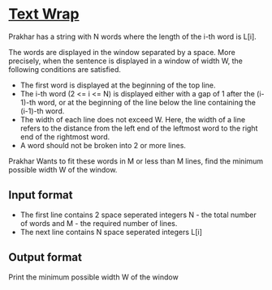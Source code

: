 # [Text Wrap][link]

Prakhar has a string with N words where the length of the i-th word is L[i].

The words are displayed in the window separated by a space. More precisely, when the sentence is displayed in a window of width W, the following conditions are satisfied.

- The first word is displayed at the beginning of the top line.
- The i-th word (2 <= i <= N) is displayed either with a gap of 1 after the (i-1)-th word, or at the beginning of the line below the line containing the (i-1)-th word.
- The width of each line does not exceed W. Here, the width of a line refers to the distance from the left end of the leftmost word to the right end of the rightmost word.
- A word should not be broken into 2 or more lines.

Prakhar Wants to fit these words in M or less than M lines, find the minimum possible width W of the window.

## Input format

- The first line contains 2 space seperated integers N - the total number of words and M - the required number of lines.
- The next line contains N space seperated integers L[i]

## Output format

Print the minimum possible width W of the window

[link]: https://www.hackerearth.com/practice/algorithms/searching/binary-search/practice-problems/algorithm/minimum-width-3ae6ed73/

